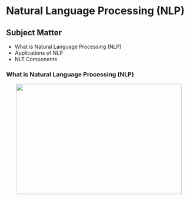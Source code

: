 # Natural Language Processing (NLP)

## Subject Matter
- What is Natural Language Processing (NLP) 
- Applications of NLP 
- NLT Components

### What is Natural Language Processing (NLP)

<p align="center">
    <img src="https://user-images.githubusercontent.com/8760590/150850051-08290953-a3c6-40bc-b7f8-e651100eaf5e.png" width="450" height="300"/>
</p>